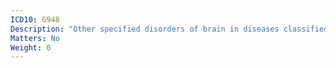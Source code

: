 ```yaml
---
ICD10: G948
Description: "Other specified disorders of brain in diseases classified elsewhere"
Matters: No
Weight: 0
---
```


